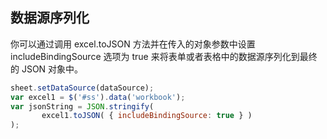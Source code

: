 ## 数据源序列化
你可以通过调用 excel.toJSON 方法并在传入的对象参数中设置 includeBindingSource 选项为 true 来将表单或者表格中的数据源序列化到最终的 JSON 对象中。
```JavaScript
sheet.setDataSource(dataSource);
var excel1 = $('#ss').data('workbook');
var jsonString = JSON.stringify(
       excel1.toJSON( { includeBindingSource: true } )
); 
```